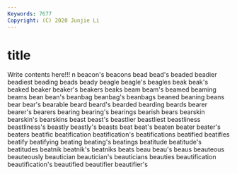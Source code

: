 ```yaml
---
Keywords: 7677
Copyright: (C) 2020 Junjie Li
---
```


# title

Write contents here!!!
n 
beacon's 
beacons 
bead 
bead's 
beaded 
beadier 
beadiest 
beading 
beads
beady 
beagle 
beagle's 
beagles 
beak 
beak's 
beaked 
beaker 
beaker's 
beakers
beaks 
beam 
beam's 
beamed 
beaming 
beams 
bean 
bean's 
beanbag 
beanbag's
beanbags 
beaned 
beaning 
beans 
bear 
bear's 
bearable 
beard 
beard's 
bearded
bearding 
beards 
bearer 
bearer's 
bearers 
bearing 
bearing's 
bearings 
bearish 
bears
bearskin 
bearskin's 
bearskins 
beast 
beast's 
beastlier 
beastliest 
beastliness 
beastliness's 
beastly
beastly's 
beasts 
beat 
beat's 
beaten 
beater 
beater's 
beaters 
beatific 
beatification
beatification's 
beatifications 
beatified 
beatifies 
beatify 
beatifying 
beating 
beating's 
beatings 
beatitude
beatitude's 
beatitudes 
beatnik 
beatnik's 
beatniks 
beats 
beau 
beau's 
beaus 
beauteous
beauteously 
beautician 
beautician's 
beauticians 
beauties 
beautification 
beautification's 
beautified 
beautifier 
beautifier's
